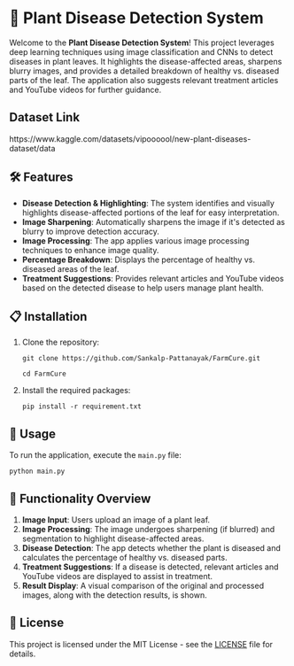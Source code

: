 <h1>🌿 Plant Disease Detection System</h1>

<p>Welcome to the <strong>Plant Disease Detection System</strong>! This project leverages deep learning techniques using image classification and CNNs to detect diseases in plant leaves. It highlights the disease-affected areas, sharpens blurry images, and provides a detailed breakdown of healthy vs. diseased parts of the leaf. The application also suggests relevant treatment articles and YouTube videos for further guidance.</p>
<h2>Dataset Link</h2>
https://www.kaggle.com/datasets/vipoooool/new-plant-diseases-dataset/data
<h2>🛠 Features</h2>
<ul>
  <li><strong>Disease Detection & Highlighting</strong>: The system identifies and visually highlights disease-affected portions of the leaf for easy interpretation.</li>
  <li><strong>Image Sharpening</strong>: Automatically sharpens the image if it's detected as blurry to improve detection accuracy.</li>
  <li><strong>Image Processing</strong>: The app applies various image processing techniques to enhance image quality.</li>
  <li><strong>Percentage Breakdown</strong>: Displays the percentage of healthy vs. diseased areas of the leaf.</li>
  <li><strong>Treatment Suggestions</strong>: Provides relevant articles and YouTube videos based on the detected disease to help users manage plant health.</li>
</ul>

<h2>📋 Installation</h2>
<ol>
  <li>Clone the repository:
    <pre><code>git clone https://github.com/Sankalp-Pattanayak/FarmCure.git</code></pre>
    <pre><code>cd FarmCure</code></pre>
  </li>
  <li>Install the required packages:
    <pre><code>pip install -r requirement.txt</code></pre>
  </li>
</ol>

<h2>🚀 Usage</h2>
<p>To run the application, execute the <code>main.py</code> file:</p>
<pre><code>python main.py</code></pre>

<h2>🎯 Functionality Overview</h2>
<ol>
  <li><strong>Image Input</strong>: Users upload an image of a plant leaf.</li>
  <li><strong>Image Processing</strong>: The image undergoes sharpening (if blurred) and segmentation to highlight disease-affected areas.</li>
  <li><strong>Disease Detection</strong>: The app detects whether the plant is diseased and calculates the percentage of healthy vs. diseased parts.</li>
  <li><strong>Treatment Suggestions</strong>: If a disease is detected, relevant articles and YouTube videos are displayed to assist in treatment.</li>
  <li><strong>Result Display</strong>: A visual comparison of the original and processed images, along with the detection results, is shown.</li>
</ol>

<h2>📄 License</h2>
<p>This project is licensed under the MIT License - see the <a href="LICENSE">LICENSE</a> file for details.</p>
